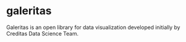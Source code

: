 # galeritas
Galeritas is an open library for data visualization developed initially by Creditas Data Science Team.
